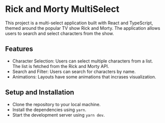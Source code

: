 # Rick and Morty MultiSelect

This project is a multi-select application built with React and TypeScript, themed around the popular TV show Rick and Morty. The application allows users to search and select characters from the show.

## Features
- Character Selection: Users can select multiple characters from a list. The list is fetched from the Rick and Morty API.
- Search and Filter: Users can search for characters by name.
- Animations: Layouts have some animations that incrases visualization.

## Setup and Installation
- Clone the repository to your local machine.
- Install the dependencies using `yarn`.
- Start the development server using `yarn dev`.
